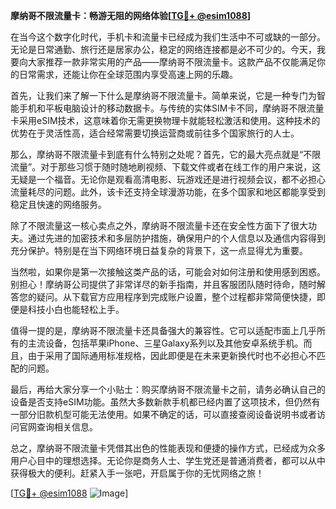 **摩纳哥不限流量卡：畅游无阻的网络体验[[TG💪+ @esim1088](https://t.me/s/esim1088)]**

在当今这个数字化时代，手机卡和流量卡已经成为我们生活中不可或缺的一部分。无论是日常通勤、旅行还是居家办公，稳定的网络连接都是必不可少的。今天，我要向大家推荐一款非常实用的产品——摩纳哥不限流量卡。这款产品不仅能满足你的日常需求，还能让你在全球范围内享受高速上网的乐趣。

首先，让我们来了解一下什么是摩纳哥不限流量卡。简单来说，它是一种专门为智能手机和平板电脑设计的移动数据卡。与传统的实体SIM卡不同，摩纳哥不限流量卡采用eSIM技术，这意味着你无需更换物理卡就能轻松激活和使用。这种技术的优势在于灵活性高，适合经常需要切换运营商或前往多个国家旅行的人士。

那么，摩纳哥不限流量卡到底有什么特别之处呢？首先，它的最大亮点就是“不限流量”。对于那些习惯于随时随地刷视频、下载文件或者在线工作的用户来说，这无疑是一个福音。无论你是观看高清电影、玩游戏还是进行视频会议，都不必担心流量耗尽的问题。此外，该卡还支持全球漫游功能，在多个国家和地区都能享受到稳定且快速的网络服务。

除了不限流量这一核心卖点之外，摩纳哥不限流量卡还在安全性方面下了很大功夫。通过先进的加密技术和多层防护措施，确保用户的个人信息以及通信内容得到充分保护。特别是在当下网络环境日益复杂的背景下，这一点显得尤为重要。

当然啦，如果你是第一次接触这类产品的话，可能会对如何注册和使用感到困惑。别担心！摩纳哥公司提供了非常详尽的新手指南，并且客服团队随时待命，随时解答您的疑问。从下载官方应用程序到完成账户设置，整个过程都非常简便快捷，即便是科技小白也能轻松上手。

值得一提的是，摩纳哥不限流量卡还具备强大的兼容性。它可以适配市面上几乎所有的主流设备，包括苹果iPhone、三星Galaxy系列以及其他安卓系统手机。而且，由于采用了国际通用标准规格，因此即便是在未来更新换代时也不必担心不匹配的问题。

最后，再给大家分享一个小贴士：购买摩纳哥不限流量卡之前，请务必确认自己的设备是否支持eSIM功能。虽然大多数新款手机都已经内置了这项技术，但仍然有一部分旧款机型可能无法使用。如果不确定的话，可以直接查阅设备说明书或者访问官网查询相关信息。

总之，摩纳哥不限流量卡凭借其出色的性能表现和便捷的操作方式，已经成为众多用户心目中的理想选择。无论你是商务人士、学生党还是普通消费者，都可以从中获得极大的便利。赶紧入手一张吧，开启属于你的无忧网络之旅！

[[TG💪+ @esim1088](https://t.me/s/esim1088) ![Image](https://i.postimg.cc/4NQfJmqS/Snipaste-2025-05-13-00-14-12.png)]